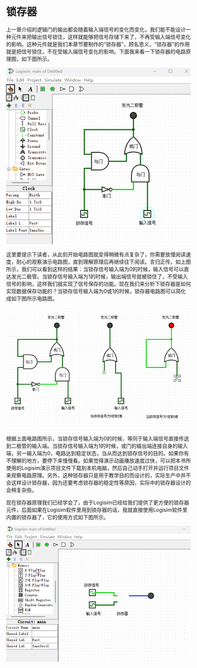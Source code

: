 # 锁存器

上一章介绍的逻辑门的输出都会随着输入端信号的变化而变化，我们能不能设计一种元件来把输出信号锁住，这样就能够把信号存储下来了，不再受输入端信号变化的影响。这种元件就是我们本章节要制作的“锁存器”，顾名思义，“锁存器”的作用就是把信号锁住，不在受输入端信号变化的影响。下面我来看一下锁存器的电路原理图，如下图所示。

![](pic/3-3.gif#center)

这里要提示下读者，从此刻开始电路图就变得稍微有点复杂了，你需要放慢阅读速度，耐心的观察演示电路图，直到理解原理后再继续往下阅读。言归正传，如上图所示，我们可以看到这样的结果：当锁存信号输入端为0的时候，输入信号可以直达发光二极管。当锁存信号输入端为1的时候，输出端信号就被锁住了，不受输入信号的影响，这样我们就实现了信号保存的功能。现在我们来分析下锁存器是如何实现数据保存功能的？当锁存信号输入端为0或1的时候，锁存器电路图可以简化成如下图所示电路图。

![](pic/3-4.gif#center)

根据上面电路图所示，当锁存信号输入端为0的时候，等同于输入端信号直接传送到二极管的输入端。当锁存信号输入端为1的时候，或门的输出端连接自身的输入端，另一输入端为0，电路达到稳定状态，当从而达到锁存信号的目的。如果你有不理解的地方，要停下来慢慢看。如果觉得演示动画播放速度过快，可以把本书所使用的Logisim演示项目文件下载到本机电脑，然后自己动手打开并运行项目文件来观察电路原理。另外，这种锁存器只是用于教学目的而设计的，实际生产中并不会这样设计锁存器，因为还要考虑锁存器的稳定性等原因，实际中的锁存器设计的会稍复杂些。

现在锁存器原理我们已经学会了，由于Logisim已经给我们提供了更方便的锁存器元件，后面如果在Logisim软件里用到锁存器的话，我就直接使用Logisim软件里内置的锁存器了，它的使用方式如下图所示。

![](pic/3-5.gif#center)
